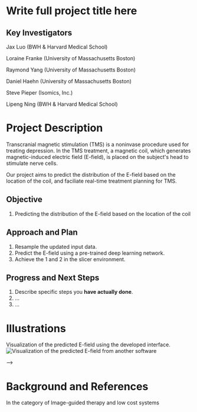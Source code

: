 # Write full project title here

## Key Investigators

Jax Luo (BWH & Harvard Medical School)

Loraine Franke (University of Massachusetts Boston)

Raymond Yang (University of Massachusetts Boston)

Daniel Haehn (University of Massachusetts Boston)

Steve Pieper (Isomics, Inc.)

Lipeng Ning (BWH & Harvard Medical School)


# Project Description

Transcranial magnetic stimulation (TMS) is a noninvase procedure used for treating depression. In the TMS treatment, a magnetic coil, which generates magnetic-induced electric field (E-field), is placed on the subject's head to stimulate nerve cells. 

Our project aims to predict the distribution of the E-field based on the location of the coil, and faciliate real-time treatment planning for TMS. 


## Objective

<!-- Describe here WHAT you would like to achieve (what you will have as end result). -->

1. Predicting the distribution of the E-field based on the location of the coil



## Approach and Plan

<!-- Describe here HOW you would like to achieve the objectives stated above. -->

1. Resample the updated input data.
2. Predict the E-field using a pre-trained deep learning network.
3. Achieve the 1 and 2 in the slicer environment.

## Progress and Next Steps

<!-- Update this section as you make progress, describing of what you have ACTUALLY DONE. If there are specific steps that you could not complete then you can describe them here, too. -->

1. Describe specific steps you **have actually done**.
1. ...
1. ...

# Illustrations

Visualization of the predicted E-field using the developed interface.
![Visualization of the predicted E-field from another software](https://github.com/NA-MIC/ProjectWeek/blob/master/PW37_2022_Virtual/Projects/SlicerTMS/tmscoil_on_brain_surface.png)

-->

# Background and References
In the category of Image-guided therapy and low cost systems
